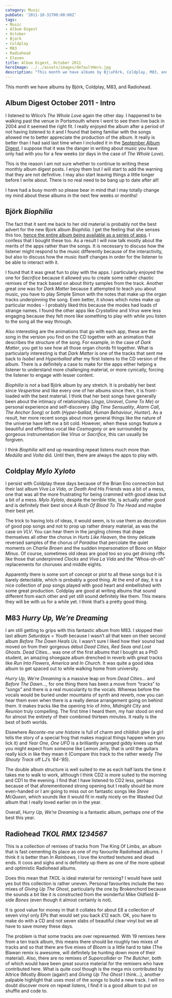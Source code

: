 ```yaml
---
category: Music
pubDate: '2011-10-31T00:00:00Z'
tags:
- Music
- Album Digest
- October
- Bjork
- Coldplay
- M83
- Radiohead
- Eleven
title: Album Digest, October 2011
heroImage: ../../assets/images/defaultHero.jpg
description: "This month we have albums by Bj\xF6rk, Coldplay, M83, and Radiohead"
---
```

This month we have albums by Björk, Coldplay, M83, and Radiohead.

## Album Digest October 2011 - Intro

I listened to Wilco’s _The Whole Love_ again the other day. I happened to be walking past the venue in Portsmouth where I went to see them live back in 2004 and it seemed the right fit. I really enjoyed the album after a period of not having listened to it and I found that being familiar with the songs allowed me to better appreciate the production of the album. It really is better than I had said last time when I included it in the [September Album Digest](/2011/09/album-digest-september-2011/), I suppose that it was the danger in writing about music you have only had with you for a few weeks (or days in the case of _The Whole Love_).

This is the reason I am not sure whether to continue to writing these monthly album digest posts. I  enjoy them but I will start to add the warning that they are not definitive. I may also start leaving things a little longer before I write about. There is no real need to be bang up to date after all!

I have had a busy month so please bear in mind that I may totally change my mind about these albums in the next few weeks or months!

## Björk _Biophilia_

The fact that it sent me back to her old material is probably not the best advert for the new Bjork album _Biophilia_. I get the feeling that she senses this too, [hence the entire album being available as a series of apps](http://www.wired.co.uk/magazine/archive/2011/08/features/music-nature-science). I confess that I bought these too. As a result I will now talk mostly about the merits of the apps rather than the songs. It is necessary to discuss how the listener might respond to the music differently because of the interactivity, but also to discuss how the music itself changes in order for the listener to be able to interact with it.

I found that it was great fun to play with the apps. I particularly enjoyed the one for _Sacrifice_ because it allowed you to create some rather chaotic remixes of the track based on about thirty samples from the track. Another great one was for _Dark Matter_ because it attempted to teach you about music, you have to play Simple Simon with the notes that make up the organ tracks underpinning the song. Even better, it shows which notes make up particular modes - I probably liked this because the modes had loads of strange names. I found the other apps like _Crystalline_ and _Virus_ were less engaging because they felt more like something to play with while you listen to the song all the way through.

Also interesting are the animations that go with each app, these are the song in the version you find on the CD together with an animation that describes the structure of the song. For example, in the case of _Dark Matter_, you get to see how all those organ chords fit together. What is particularly interesting is that _Dark Matter_ is one of the tracks that sent me back to _Isobel_ and _Hyperballad_ after my first listens to the CD version of the album. There is a definitely a case to make for the apps either helping a listener to understand more challenging material, or more cynically, forcing the listener to engage with lesser content.

_Biophilia_ is not a bad Björk album by any stretch. It is probably her best since _Vespertine_ and like every one of her albums since then, it is front-loaded with the best material. I think that her best songs have generally been about the intimacy of relationships (_Joga_, _Unravel_, _Come To Me_) or personal experience and self-discovery (_Big Time Sensuality_, _Alarm Call_, _The Anchor Song_) or both (_Hyper-ballad_, _Human Behaviour_, _Hunter_). As a result, her more recent songs about more general things like the nature of the universe have left me a bit cold. However, when these songs feature a beautiful and effortless vocal like _Cosmogony_ or are surrounded by gorgeous instrumentation like _Virus_ or _Sacrifice_, this can usually be forgiven.

I think _Biophilia_ will end up rewarding repeat listens much more than _Medúlla_ and _Volta_ did. Until then, there are always the apps to play with.

## Coldplay _Mylo Xyloto_

I persist with Coldplay these days because of the Brian Eno connection but their last album _Viva La Vida, or Death And His Friends_ was a bit of a mess, one that was all the more frustrating for being crammed with good ideas but a bit of a mess. _Mylo Xyloto_, despite the terrible title, is actually rather good and is definitely their best since _A Rush Of Blood To The Head_ and maybe their best yet.

The trick to having lots of ideas, it would seem, is to use them as decoration of good pop songs and not to prop up rather dreary material, as was the case on _VLV_. You can hear them in the jangling chimes that drape themselves all other the chorus in _Hurts Like Heaven_, the tinny delicate reversed samples of the chorus of _Paradise_ that percolate the quiet moments on _Charlie Brown_ and the sudden impersonation of Bono on _Major Minus_. Of course, sometimes old ideas are good too so you get driving riffs like those that underpinned _Clocks_ and _Viva La Vida_ and the “Whoa-oh-oh” replacements for choruses and middle eights.

Apparently there is some sort of concept or plot to all these songs but it is barely detectable, which is probably a good thing. At the end of day, it is a nice collection of pop songs played with good heart and embellished with some great production. Coldplay are good at writing albums that sound different from each other and yet still sound definitely like them. This means they will be with us for a while yet. I think that’s a pretty good thing.

## M83 _Hurry Up, We’re Dreaming_

I am still getting to grips with this fantastic album from M83. I skipped their last album _Saturdays = Youth_ because I wasn’t all that keen on their second album _Before The Dawn Heals Us_. I wasn’t sure I liked how their sound had moved on from their gorgeous début _Dead Cities, Red Seas and Lost Ghosts_. _Dead Cities…_ was one of the first albums that I bought as a PhD student, an amazing shoegaze album drenched in reverb with great tracks like _Run Into Flowers_, _America_ and _In Church_. It was quite a good idea album to get spaced out to while walking home from university.

_Hurry Up, We’re Dreaming_ is a massive leap on from _Dead Cities…_ and _Before The Dawn…_, for one thing there has been a move from “tracks” to “songs” and there is a real muscularity to the vocals. Whereas before the vocals would be buried under mountains of synth and reverb, now you can hear them even when there is a really dense arrangement going on behind them. It makes tracks like the opening trio of _Intro_, _Midnight City_ and _Reunion_ truly compelling. The first time I heard them, my hair stood on end for almost the entirety of their combined thirteen minutes. It really is the best of both worlds.

Elsewhere _Reconte-me une histoire_ is full of charm and childish glee (a girl tells the story of a special frog that makes magical things happen when you lick it) and _Year One, One UFO_ is a brilliantly arranged giddy knees up that you might expect from someone like Lemon Jelly, that is until the guitars really kick in like they mean it (Compare this track to the rather weedy _The Shouty Track_ off LJ’s _‘64-‘95_).

The double album structure is well suited to me as each half lasts the time it takes me to walk to work, although I think CD2 is more suited to the morning and CD1 to the evening. I find that I have listened to CD2 less, perhaps because of that aforementioned strong opening but I really should be more even-handed or I am going to miss out on fantastic songs like _Steve McQueen_, which sounds like it would fit in really nicely on the Washed Out album that I really loved earlier on in the year.

Overall, _Hurry Up, We’re Dreaming_ is a fantastic album, perhaps one of the best this year.

## Radiohead _TKOL RMX 1234567_

This is a collection of remixes of tracks from The King Of Limbs, an album that is fast cementing its place as one of my favourite Radiohead albums. I think it is better than _In Rainbows_, I love the knotted textures and dead ends. It coos and sighs and is definitely up there as one of the more upbeat and optimistic Radiohead albums.

Does this mean that _TKOL_ is ideal material for remixing? I would have said yes but this collection is rather uneven. Personal favourites include the two mixes of _Giving Up The Ghost_, particularly the one by Brokenchord because the sounds a bit like it is constructed from the wonderful Mike Oldfield B-side _Bones_ (even though it almost certainly is not).

It is good value for money in that it collates for about £8 a collection of seven vinyl only EPs that would set you back £12 each. OK, you have to make do with a CD and not seven slabs of beautiful clear vinyl but we all have to save money these days.

The problem is that some tracks are over represented. With 19 remixes here from a ten track album, this means there should be roughly two mixes of tracks and so that there are five mixes of _Bloom_ is a little hard to take (The Blawan remix is awesome, will definitely be hunting down more of their material). Also, there are no remixes of _Supercollider_ or _The Butcher_, both of which would have been great source material for the remixers who have contributed here. What is quite cool though is the mega mix contributed by Altrice (Mostly _Bloom_ (again!) and _Giving Up The Ghost_ I think…), another palpable highlight that uses most of the songs to build a new track. I will no doubt discover more on repeat listens, I find it is a good album to put on shuffle and code to.